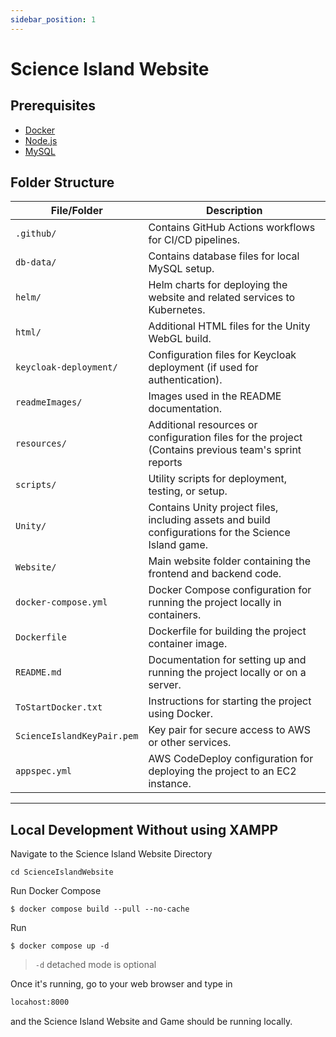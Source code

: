 ```yaml
---
sidebar_position: 1
---
```


# Science Island Website

## Prerequisites

- [Docker](https://www.docker.com/products/docker-desktop)
- [Node.js](https://nodejs.org/)
- [MySQL](https://dev.mysql.com/downloads/installer/)

## Folder Structure

| File/Folder                  | Description                                                                                     |
| ---------------------------- | ----------------------------------------------------------------------------------------------- |
| `.github/`                   | Contains GitHub Actions workflows for CI/CD pipelines.                                         |
| `db-data/`                   | Contains database files for local MySQL setup.                                                 |
| `helm/`                      | Helm charts for deploying the website and related services to Kubernetes.                      |
| `html/`                      | Additional HTML files for the Unity WebGL build.                                               |
| `keycloak-deployment/`       | Configuration files for Keycloak deployment (if used for authentication).                      |
| `readmeImages/`              | Images used in the README documentation.                                                       |
| `resources/`                 | Additional resources or configuration files for the project (Contains previous team's sprint reports|
| `scripts/`                   | Utility scripts for deployment, testing, or setup.                                             |
| `Unity/`                     | Contains Unity project files, including assets and build configurations for the Science Island game. |
| `Website/`                   | Main website folder containing the frontend and backend code.
| `docker-compose.yml`         | Docker Compose configuration for running the project locally in containers.                    |
| `Dockerfile`                 | Dockerfile for building the project container image.                                           |
| `README.md`                  | Documentation for setting up and running the project locally or on a server.                   |
| `ToStartDocker.txt`          | Instructions for starting the project using Docker.                                            |
| `ScienceIslandKeyPair.pem`   | Key pair for secure access to AWS or other services.                                           |
| `appspec.yml`                | AWS CodeDeploy configuration for deploying the project to an EC2 instance.                     |

---  

## Local Development Without using XAMPP

Navigate to the Science Island Website Directory
 
```shell
cd ScienceIslandWebsite
```

Run Docker Compose

```shell
$ docker compose build --pull --no-cache
```

Run

```shell
$ docker compose up -d
```

> `-d` detached mode is optional

Once it's running, go to your web browser and type in

```txt
locahost:8000
```

and the Science Island Website and Game should be running locally.
